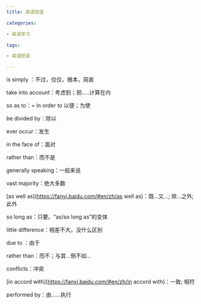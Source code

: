 ```yaml
---
title: 英语短语

categories: 

- 英语学习

tags: 

- 英语短语

---
```


is simply ：不过，仅仅，根本，简直

take into account：考虑到；把…..计算在内

so as to：= in order to 以便；为使

be divided by：除以

ever occur：发生

in the face of：面对

rather than：而不是

generally speaking：一般来说

vast majority：绝大多数

[as well as](https://fanyi.baidu.com/#en/zh/as well as)：既…又…; 除…之外; 此外

so long as：只要。“as/so long as”的变体

little difference：相差不大，没什么区别

due to ：由于

rather than：而不；与其…倒不如...

conflicts：冲突

[in accord with](https://fanyi.baidu.com/#en/zh/in accord with)：一致; 相符

performed by：由…...执行
